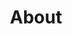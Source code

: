---
title: About
menu: About
onpage_menu: false
body_classes: title-left title-h1h2

content:
    items: '@self.modular'
    order:
        by: default
        dir: asc
        custom:
            
--- 